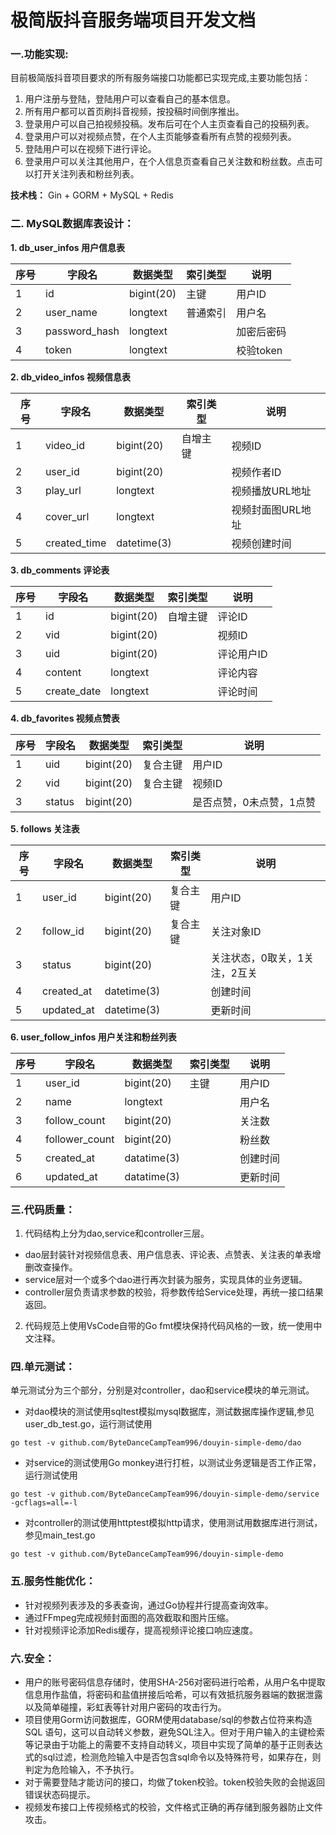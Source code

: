 # 极简版抖音服务端项目开发文档

### 一.功能实现:

目前极简版抖音项目要求的所有服务端接口功能都已实现完成,主要功能包括：

1. 用户注册与登陆，登陆用户可以查看自己的基本信息。
2. 所有用户都可以首页刷抖音视频，按投稿时间倒序推出。
3. 登录用户可以自己拍视频投稿。发布后可在个人主页查看自己的投稿列表。
4. 登录用户可以对视频点赞，在个人主页能够查看所有点赞的视频列表。
5. 登陆用户可以在视频下进行评论。
6. 登录用户可以关注其他用户，在个人信息页查看自己关注数和粉丝数。点击可以打开关注列表和粉丝列表。

**技术栈：** Gin  + GORM + MySQL + Redis

### 二. MySQL数据库表设计：

**1. db_user_infos 用户信息表**

| 序号 | 字段名        | 数据类型   | 索引类型 | 说明       |
| ---- | ------------- | ---------- | -------- | ---------- |
| 1    | id            | bigint(20) | 主键     | 用户ID     |
| 2    | user_name     | longtext   | 普通索引 | 用户名     |
| 3    | password_hash | longtext   |          | 加密后密码 |
| 4    | token         | longtext   |          | 校验token  |

**2. db_video_infos 视频信息表**

| 序号 | 字段名       | 数据类型    | 索引类型 | 说明              |
| ---- | ------------ | ----------- | -------- | ----------------- |
| 1    | video_id     | bigint(20)  | 自增主键 | 视频ID            |
| 2    | user_id      | bigint(20)  |          | 视频作者ID        |
| 3    | play_url     | longtext    |          | 视频播放URL地址   |
| 4    | cover_url    | longtext    |          | 视频封面图URL地址 |
| 5    | created_time | datetime(3) |          | 视频创建时间      |

**3. db_comments 评论表**

| 序号 | 字段名      | 数据类型   | 索引类型 | 说明       |
| ---- | ----------- | ---------- | -------- | ---------- |
| 1    | id          | bigint(20) | 自增主键 | 评论ID     |
| 2    | vid         | bigint(20) |          | 视频ID     |
| 3    | uid         | bigint(20) |          | 评论用户ID |
| 4    | content     | longtext   |          | 评论内容   |
| 5    | create_date | longtext   |          | 评论时间   |

**4. db_favorites 视频点赞表**

| 序号 | 字段名 | 数据类型   | 索引类型 | 说明                     |
| ---- | ------ | ---------- | -------- | ------------------------ |
| 1    | uid    | bigint(20) | 复合主键 | 用户ID                   |
| 2    | vid    | bigint(20) | 复合主键 | 视频ID                   |
| 3    | status | bigint(20) |          | 是否点赞，0未点赞，1点赞 |

**5. follows 关注表**

| 序号 | 字段名     | 数据类型    | 索引类型 | 说明                          |
| ---- | ---------- | ----------- | -------- | ----------------------------- |
| 1    | user_id    | bigint(20)  | 复合主键 | 用户ID                        |
| 2    | follow_id  | bigint(20)  | 复合主键 | 关注对象ID                    |
| 3    | status     | bigint(20)  |          | 关注状态，0取关，1关注，2互关 |
| 4    | created_at | datetime(3) |          | 创建时间                      |
| 5    | updated_at | datetime(3) |          | 更新时间                      |

**6. user_follow_infos 用户关注和粉丝列表**

| 序号 | 字段名         | 数据类型    | 索引类型 | 说明     |
| ---- | -------------- | ----------- | -------- | -------- |
| 1    | user_id        | bigint(20)  | 主键     | 用户ID   |
| 2    | name           | longtext    |          | 用户名   |
| 3    | follow_count   | bigint(20)  |          | 关注数   |
| 4    | follower_count | bigint(20)  |          | 粉丝数   |
| 5    | created_at     | datatime(3) |          | 创建时间 |
| 6    | updated_at     | datatime(3) |          | 更新时间 |

### 三.代码质量：

1. 代码结构上分为dao,service和controller三层。

- dao层封装针对视频信息表、用户信息表、评论表、点赞表、关注表的单表增删改查操作。
- service层对一个或多个dao进行再次封装为服务，实现具体的业务逻辑。
- controller层负责请求参数的校验，将参数传给Service处理，再统一接口结果返回。

2. 代码规范上使用VsCode自带的Go fmt模块保持代码风格的一致，统一使用中文注释。

### 四.单元测试：

单元测试分为三个部分，分别是对controller，dao和service模块的单元测试。
* 对dao模块的测试使用sqltest模拟mysql数据库，测试数据库操作逻辑,参见user_db_test.go，运行测试使用
```shell
go test -v github.com/ByteDanceCampTeam996/douyin-simple-demo/dao
```
* 对service的测试使用Go monkey进行打桩，以测试业务逻辑是否工作正常，运行测试使用
```shell
go test -v github.com/ByteDanceCampTeam996/douyin-simple-demo/service -gcflags=all=-l
```
* 对controller的测试使用httptest模拟http请求，使用测试用数据库进行测试，参见main_test.go
```shell
go test -v github.com/ByteDanceCampTeam996/douyin-simple-demo
```

### 五.服务性能优化：

* 针对视频列表涉及的多表查询，通过Go协程并行提高查询效率。
* 通过FFmpeg完成视频封面图的高效截取和图片压缩。
* 针对视频评论添加Redis缓存，提高视频评论接口响应速度。

### 六.安全：

* 用户的账号密码信息存储时，使用SHA-256对密码进行哈希，从用户名中提取信息用作盐值，将密码和盐值拼接后哈希，可以有效抵抗服务器端的数据泄露以及简单碰撞，彩虹表等针对用户密码的攻击行为。
* 项目使用Gorm访问数据库，GORM使用database/sql的参数占位符来构造 SQL 语句，这可以自动转义参数，避免SQL注入。但对于用户输入的主键检索等记录由于功能上的需要不支持自动转义，项目中实现了简单的基于正则表达式的sql过滤，检测危险输入中是否包含sql命令以及特殊符号，如果存在，则判定为危险输入，不予执行。
* 对于需要登陆才能访问的接口，均做了token校验。token校验失败的会抛返回错误状态码提示。
* 视频发布接口上传视频格式的校验，文件格式正确的再存储到服务器防止文件攻击。
